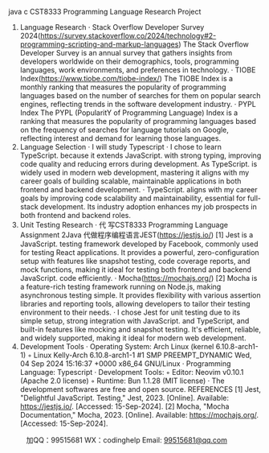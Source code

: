 java c
CST8333
Programming Language
Research Project
1. Language Research
· Stack Overflow Developer Survey 2024(https://survey.stackoverflow.co/2024/technology#2-programming-scripting-and-markup-languages)
The Stack Overflow Developer Survey is an annual survey that gathers insights from developers worldwide on their demographics, tools, programming languages, work environments, and preferences in technology.
· TIOBE Index(https://www.tiobe.com/tiobe-index/)
The TIOBE Index is a monthly ranking that measures the popularity of programming languages based on the number of searches for them on popular search engines, reflecting trends in the software development industry.
· PYPL Index
The PYPL (PopularitY of Programming Language) Index is a ranking that measures the popularity of programming languages based on the frequency of searches for language tutorials on Google, reflecting interest and demand for learning those languages.
2. Language Selection
· I will study Typescript
· I chose to learn TypeScript. because it extends JavaScript. with strong typing, improving code quality and reducing errors during development. As TypeScript. is widely used in modern web development, mastering it aligns with my career goals of building scalable, maintainable applications in both frontend and backend development.
· TypeScript. aligns with my career goals by improving code scalability and maintainability, essential for full-stack development. Its industry adoption enhances my job prospects in both frontend and backend roles.
3. Unit Testing Research
· 代 写CST8333 Programming Language Assignment 2Java
代做程序编程语言JEST(https://jestjs.io/) [1]
Jest is a JavaScript. testing framework developed by Facebook, commonly used for testing React applications. It provides a powerful, zero-configuration setup with features like snapshot testing, code coverage reports, and mock functions, making it ideal for testing both frontend and backend JavaScript. code efficiently.
· Mocha(https://mochajs.org/) [2]
Mocha is a feature-rich testing framework running on Node.js, making asynchronous testing simple. It provides flexibility with various assertion libraries and reporting tools, allowing developers to tailor their testing environment to their needs.
· I chose Jest for unit testing due to its simple setup, strong integration with JavaScript. and TypeScript, and built-in features like mocking and snapshot testing. It's efficient, reliable, and widely supported, making it ideal for modern web development.
4. Development Tools
· Operating System: Arch Linux (kernel 6.10.8-arch1-1)
◦ Linux Kelly-Arch 6.10.8-arch1-1 #1 SMP PREEMPT_DYNAMIC Wed, 04 Sep 2024 15:16:37 +0000 x86_64 GNU/Linux
· Programming Language: Typescript
· Development Tools:
◦ Editor: Neovim v0.10.1 (Apache 2.0 license)
◦ Runtime: Bun 1.1.28 (MIT license)
· The development softwares are free and open source.
REFERENCES
[1] Jest, "Delightful JavaScript. Testing," Jest, 2023. [Online]. Available: https://jestjs.io/. [Accessed: 15-Sep-2024].
[2] Mocha, "Mocha Documentation," Mocha, 2023. [Online]. Available: https://mochajs.org/. [Accessed: 15-Sep-2024].


         
加QQ：99515681  WX：codinghelp  Email: 99515681@qq.com
